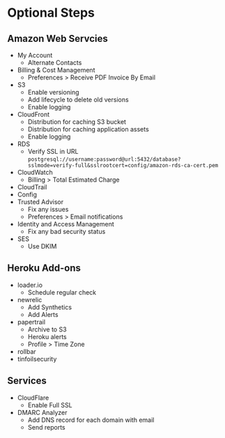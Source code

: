 # Optional Steps

## Amazon Web Servcies

* My Account
  * Alternate Contacts
* Billing & Cost Management
  * Preferences > Receive PDF Invoice By Email
* S3
  * Enable versioning
  * Add lifecycle to delete old versions
  * Enable logging
* CloudFront
  * Distribution for caching S3 bucket
  * Distribution for caching application assets
  * Enable logging
* RDS
  * Verify SSL in URL `postgresql://username:password@url:5432/database?sslmode=verify-full&sslrootcert=config/amazon-rds-ca-cert.pem`
* CloudWatch
  * Billing > Total Estimated Charge
* CloudTrail
* Config
* Trusted Advisor
  * Fix any issues
  * Preferences > Email notifications
* Identity and Access Management
  * Fix any bad security status
* SES
  * Use DKIM

## Heroku Add-ons

* loader.io
  * Schedule regular check
* newrelic
  * Add Synthetics
  * Add Alerts
* papertrail
  * Archive to S3
  * Heroku alerts
  * Profile > Time Zone
* rollbar
* tinfoilsecurity

## Services

* CloudFlare
  * Enable Full SSL
* DMARC Analyzer
  * Add DNS record for each domain with email
  * Send reports
